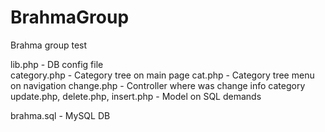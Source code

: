BrahmaGroup
===========

Brahma group test

lib.php  - DB config file<br>
category.php - Category tree on main page
cat.php - Category tree menu on navigation
change.php - Controller where was change info category
update.php, delete.php, insert.php - Model on SQL demands

brahma.sql - MySQL DB
